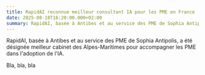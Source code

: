 ```yaml
---
title: RapidAI reconnue meilleur consultant IA pour les PME en France
date: 2025-08-18T16:20:00.000+02:00
summary: RapidAI, basée à Antibes et au service des PME de Sophia Antipolis, a été désignée meilleur cabinet des Alpes-Maritimes pour accompagner les PME dans l'adoption de l'IA.
---
```

RapidAI, basée à Antibes et au service des PME de Sophia Antipolis, a été désignée meilleur cabinet des Alpes-Maritimes pour accompagner les PME dans l'adoption de l'IA.

Bla, bla, bla
